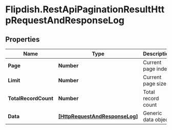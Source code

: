 # Flipdish.RestApiPaginationResultHttpRequestAndResponseLog

## Properties

Name | Type | Description | Notes
------------ | ------------- | ------------- | -------------
**Page** | **Number** | Current page index | 
**Limit** | **Number** | Current page size | 
**TotalRecordCount** | **Number** | Total record count | 
**Data** | [**[HttpRequestAndResponseLog]**](HttpRequestAndResponseLog.md) | Generic data object. | 


